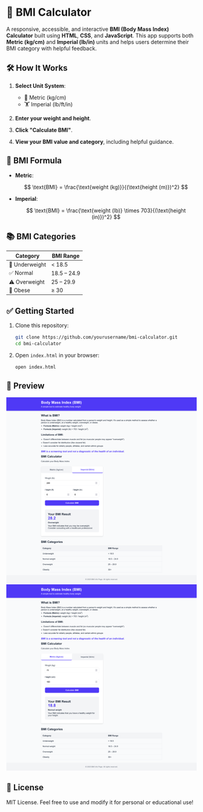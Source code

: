 # 🧮 BMI Calculator

A responsive, accessible, and interactive **BMI (Body Mass Index) Calculator** built using **HTML**, **CSS**, and **JavaScript**. This app supports both **Metric (kg/cm)** and **Imperial (lb/in)** units and helps users determine their BMI category with helpful feedback.

## 🛠️ How It Works

1. **Select Unit System**:

   - 🧮 Metric (kg/cm)
   - 🏋️ Imperial (lb/ft/in)

2. **Enter your weight and height**.

3. **Click "Calculate BMI"**.

4. **View your BMI value and category**, including helpful guidance.

## 🔢 BMI Formula

- **Metric**:

  $$
  \text{BMI} = \frac{\text{weight (kg)}}{(\text{height (m)})^2}
  $$

- **Imperial**:

  $$
  \text{BMI} = \frac{\text{weight (lb)} \times 703}{(\text{height (in)})^2}
  $$

## 📚 BMI Categories

| Category       | BMI Range   |
| -------------- | ----------- |
| 🧍 Underweight | < 18.5      |
| ✅ Normal      | 18.5 – 24.9 |
| ⚠️ Overweight  | 25 – 29.9   |
| 🚨 Obese       | ≥ 30        |

## ✅ Getting Started

1. Clone this repository:

   ```bash
   git clone https://github.com/yourusername/bmi-calculator.git
   cd bmi-calculator
   ```

2. Open `index.html` in your browser:

   ```bash
   open index.html
   ```

## 📸 Preview

![Preview of BMI Calculator UI](/images/img-1.png)
![Preview of BMI Calculator UI](/images/img-2.png)

## 📄 License

MIT License.
Feel free to use and modify it for personal or educational use!
